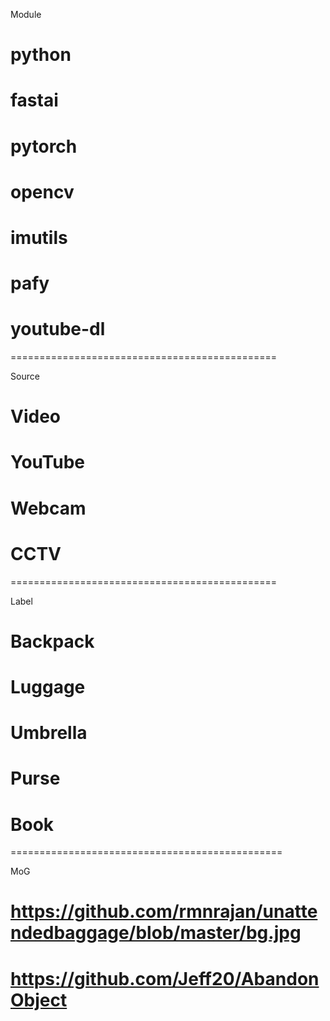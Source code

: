 Module
# python
# fastai
# pytorch
# opencv
# imutils
# pafy
# youtube-dl

==============================================

Source
# Video 
# YouTube
# Webcam 
# CCTV

==============================================

Label
# Backpack
# Luggage
# Umbrella
# Purse
# Book

===============================================

MoG
# https://github.com/rmnrajan/unattendedbaggage/blob/master/bg.jpg
# https://github.com/Jeff20/AbandonObject
